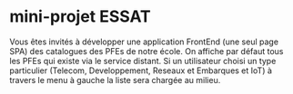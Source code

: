 # mini-projet ESSAT
 Vous êtes invités à développer une application FrontEnd (une seul page SPA)
 des catalogues des PFEs de notre école. On affiche par défaut tous les PFEs qui existe via le service distant.
 Si un utilisateur choisi un type particulier (Telecom, Developpement, Reseaux et Embarques et IoT) à travers le menu à gauche
 la liste sera chargée au milieu.
